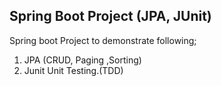 ## Spring Boot Project (JPA, JUnit)
Spring boot Project to demonstrate following;
1.  JPA (CRUD, Paging ,Sorting)
2.  Junit Unit Testing.(TDD)
